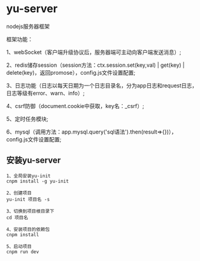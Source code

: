 # yu-server
nodejs服务器框架

框架功能：  

1、webSocket（客户端升级协议后，服务器端可主动向客户端发送消息）;

2、redis储存session（session方法：ctx.session.set(key,val) | get(key) | delete(key)，返回promose），config.js文件设置配置;

3、日志功能（日志以每天日期为一个日志目录名，分为app日志和request日志，日志等级有error、warn、info）;

4、csrf防御（document.cookie中获取，key名：_csrf）;

5、定时任务模块;

6、mysql（调用方法：app.mysql.query('sql语法').then(result=>{})），config.js文件设置配置;

## 安装yu-server
```
1、全局安装yu-init
cnpm install -g yu-init

2、创建项目
yu-init 项目名 -s

3、切换到项目根目录下
cd 项目名

4、安装项目的依赖包
cnpm install

5、启动项目
cnpm run dev

```

